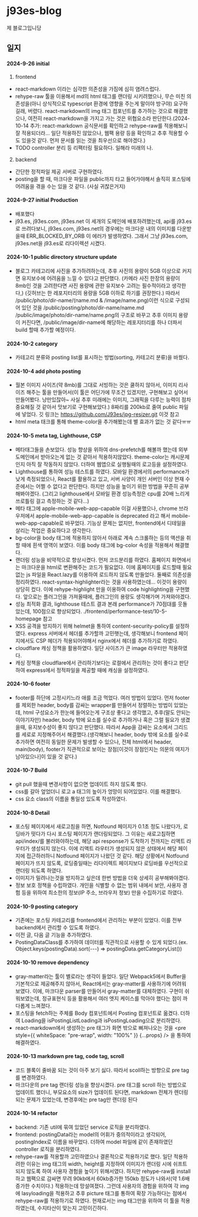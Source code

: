 # j93es-blog

제 블로그입니당

## 일지

#### 2024-9-26 initial

1. frontend

- react-markdown 이라는 심각한 의존성을 가짐에 심히 염려스럽다.
- rehype-raw 툴을 이용해서 md의 html 태그를 랜더링 시키려했으나, 무슨 미친 의존성을(아니 상식적으로 typescript 환경에 영향을 주는게 말이야 방구야) 요구하길래, 버렸다. react-markdown의 img 태그 컴포넌트를 추가하는 것으로 해결했으나, 여전히 react-markdown을 가지고 가는 것은 위협요소라 판단한다.(2024-10-14 추가: react-markdown 공식문서를 확인하고 rehype-raw를 적용해보니 잘 적용되더라... 일단 적용하진 않았으나, 웹팩 용량 등을 확인하고 추후 적용할 수도 있을것 같다. 먼저 문서를 읽는 것을 최우선으로 해야겠다.)
- TODO controller 분리 등 리팩터링 필요하다. 일해라 미래의 나.

2. backend

- 간단한 정적파일 제공 서버로 구현하였다.
- posting을 할 때, 마크다운 파일을 public까지 타고 들어가야해서 솔직히 포스팅에 어려움을 겪을 수는 있을 것 같다. (사실 귀찮은거지)

#### 2024-9-27 initial Production

- 배포했다
- j93.es, j93es.com, j93es.net 이 세개의 도메인에 배포하려했는데, api를 j93.es로 쓰려다보니, j93es.com, j93es.net의 경우에는 마크다운 내의 이미지를 다운받을때 ERR_BLOCKED_BY_ORB 이 에러가 발생하였다. 그래서 그냥 j93es.com, j93es.net을 j93.es로 리다이렉션 시켰다.

#### 2024-10-1 public directory structure update

- 블로그 카테고리에 사진을 추가하려하는데, 추후 사진의 용량이 5GB 이상으로 커지면 유지보수에 어려움을 느낄 수 있다고 판단했다. (카메라 사진 한장의 용량이 8mb인 것을 고려한다면 사진 용량에 관한 유지보수 고려는 필수적이라고 생각한다,) (깃허브는 한 레포지터리의 용량을 5GB 이하로 하기를 권장한다.) 따라서 /public/photo/dir-name/(name.md & /image/name.png)이런 식으로 구성되어 있던 것을 /public/posting/photo/dir-name/name.md /public/image/photo/dir-name/name.png의 구조로 바꾸고 추후 이미지 용량이 커진다면, /public/image/dir-name에 해당하는 레포지터리를 하나 더파서 build 할때 추가할 예정이다.

#### 2024-10-2 category

- 카테고리 분류와 posting list를 표시하는 방법(sorting, 카테고리 분류)을 바꿨다.

#### 2024-10-4 add photo posting

- 월본 이미지 사이즈(약 8mb)를 그대로 서빙하는 것은 쿨하지 않아서, 이미지 리사이즈 해주는 툴을 만들어서(이 툴은 어딘가에 무조건 있겠지만, 구현해보고 싶어서 만들어봤다. 낭만있잖아~ 사실 추후 미래에는 이미지, 그래픽을 다루는 능력이 점차 중요해질 것 같아서 맛보기로 구현해보았다.) 8짜리를 200kb로 줄여 public 파일에 넣었다. 깃 링크는 https://github.com/J93es/jpg-resizer.git 이것 참고
- html meta 태크를 통해 theme-color을 추가해봤는데 별 효과가 없는 것 같다ㅠㅠ

#### 2024-10-5 meta tag, Lighthouse, CSP

- 메타태그들을 손보았다. 성능 향상을 위하여 dns-prefetch를 해볼까 했는데 외부 도메인에서 받아오는게 없는 것 같아서 적용하지않았다. theme-color는 캐시문제인지 아직 잘 작동하지 않았다. 더하여 웹앱으로 실행될때의 로고등을 설정하였다.
- Lighthouse를 통하여 성능 테스트를 하였다. 모바일 환경에서의 performance가 낮게 측정되었으나, React를 활용하고 있고, 서버 사양이 개인 서버인 이상 현재 수준에서는 어쩔 수 없다고 판단한다. 하지만 성능을 높이기 위한 방법을 꾸준히 공부해봐야겠다. (그리고 lighthouse에서 모바일 환경 성능측정은 cpu를 20배 느리게 쓰로틀링 걸고 측정하는 것 같다...)
- 메타 태그에 apple-mobile-web-app-capable 이걸 사용했으나, chrome 브라우저에서 apple-mobile-web-app-capable is deprecated 라고 해서 mobile-web-app-capable로 바꾸었다. 기능상 문제는 없지만, frontend에서 디테일을 살리는 작업은 중요하다고 생각한다.
- bg-color을 body 태그에 적용하지 않아서 아래로 계속 스크롤하는 등의 액션을 취할 때에 흰색 영역이 보였다. 이를 body 태그에 bg-color 속성을 적용해서 해결했다.
- 랜더링 성능을 비약적으로 향상시켰다. 먼저 코드분리를 하였다. 홈페이지 화면에서는 마크다운을 html로 변환해주는 코드가 필요없다. 이에 홈페이지를 로드할때 필요없는 js 파일을 React.lazy를 이용하여 로드하지 않도록 만들었다. 둘째로 의존성을 정리하였다. react-syntax-highlighter라는 것을 사용하였는데... 이것이 용량이 상당히 컸다. 이에 rehype-highlight 만을 이용하여 code highlighting을 구현했다. 앞으로는 플러그인을 가져올때에, 플러그인의 용량도 생각해가며 가져와야겠다.
- 성능 최적화 결과, lighthouse 테스트 결과 본래 performance가 70점대를 웃돌았는데, 100점으로 향상되었다. ./frontend/performance-test/10-5-homepage 참고
- XSS 공격을 방지하기 위해 helmet을 통하여 content-security-policy를 설정하였다. express 서버에서 헤더를 추가할까 고민햇는데, 생각해보니 frontend 페이지에서도 CSP 헤더가 적용되어야해서 nginx에서 헤더를 추가하기로 하였다.
- cloudflare 캐싱 정책을 활용하였다. 일단 사이즈가 큰 image 라우터만 적용하였다.
- 캐싱 정책을 cloudflare에서 관리하기보다는 로컬에서 관리하는 것이 좋다고 판단하여 express에서 정적파일을 제공할 때에 캐싱을 설정하였다.

#### 2024-10-6 footer

- footer를 하단에 고정시키느라 애를 조금 먹었다. 여러 방법이 있었다. 먼저 footer를 제외한 header, body를 감싸는 wrapper를 만들어서 정렬하는 방법이 있었는데, html 구성요소가 한눈에 들어오는게 구조상 좋다고 생각했고, 추후(말도 안되는 이야기자만) header, body 밖에 요소를 실수로 추가하거나 혹은 그럴 필요가 생겼을때, 유지보수성이 좋지 않다고 판단했다. 따라서 App을 감싸는 요소에서 그리드를 세로로 지정해주어서 해결했다.(생각해보니 header, body 밖에 요소를 실수로 추가하면 여전히 동일한 문제가 발생할 수 있으나, 전체 html에서 header, main(body), footer가 직관적으로 보이는 장점[이것이 장점인지는 의문의 여지가 남아있으나]이 있을 것 같다.)

#### 2024-10-7 Build

- git pull 했을때 변경사항이 없으면 업데이트 하지 않도록 했다.
- css를 갈아 엎었더니 로고 a 태그의 높이가 엉망이 되어있었다. 이를 해결했다.
- css 요소 class의 이름을 통일성 있도록 작성하였다.

#### 2024-10-8 Detail

- 포스팅 페이지에서 새로고침을 하면, Notfound 페이지가 0.1초 정도 나왔다가, 로딩바가 떳다가 다시 포스팅 페이지가 랜더링되었다. 그 이유는 새로고침하면 api/index/를 불러와야하는데, 해당 api response가 도착하기 전까지는 리액트 라우터가 생성되지 않는다. 이에 리액트 라우터가 생성되지 않은 상태에서 해당 페이지에 접근하러하니 Notfound 페이지가 나왔던 것 같다. 해당 상황에서 Notfound 페이지가 뜨지 않도록, 로딩중일때는 리다이렉트 페이지보다 로딩바를 우선적으로 랜더링 되도록 하였다.
- 이미지가 밀려나는것을 방지하고 싶은데 한번 방법을 더욱 상세히 공부해봐야겠다.
- 정보 보호 정책을 수립하였다. 개인을 식별할 수 없는 범위 내에서 보안, 사용자 경험 등을 위하여 최소한의 정보(IP 주소, 브라우저 정보) 만을 수집하기로 하였다.

#### 2024-10-9 posting category

- 기존에는 포스팅 카테고리를 frontend에서 관리하는 부분이 있었다. 이를 전부 backend에서 관리할 수 있도록 하였다.
- 이전 글, 다음 글 기능을 추가하였다.
- PostingDataClass를 추가하여 데이터를 직관적으로 사용할 수 있게 되었다.(ex. Object.keys(postingData).sort(---) => postingData.getCategoryList())

#### 2024-10-10 remove dependency

- gray-matter라는 툴이 별로라는 생각이 들었다. 일단 Webpack5에서 Buffer을 기본적으로 제공해주지 않아서, React에서는 gray-matter를 사용하기에 어려워 보였다. 이에, 마크다운 parser를 만들어서 gray-matter를 대체하였다. 구현이 쉬워보였는데, 정규표현식 등을 활용해서 여러 엣지 케이스를 막아야 했다는 점이 까다롭게 느껴졌다.
- 포스팅을 fetch하는 주체를 Body 컴포넌트에서 Posting 컴포넌트로 옮겼다. 더하여 Loading을 isPostingListLoading과 isPostingLoading으로 분리하였다.
- react-markdown에서 생성하는 pre 태그가 화면 밖으로 삐져나오는 것을 <pre style={{ whiteSpace: "pre-wrap", width: "100%" }} {...props} /> 을 통하여 해결하였다.

#### 2024-10-13 markdown pre tag, code tag, scroll

- 코드 블록이 줄바꿈 되는 것이 아주 보기 싫다. 따라서 scoll하는 방향으로 pre tag를 변경하였다.
- 마크다운의 pre tag 랜더링 성능을 향상시켰다. pre 태그를 scroll 하는 방법으로 업데이트 했더니, 부모요소의 size가 업데이트 된다면, markdown 전체가 렌더링 되는 문제가 있었는데, 변경후에는 pre tag만 랜더링 된다

#### 2024-10-14 refactor

- backend: 기존 util에 묶여 있었던 service 로직을 분리하였다.
- frontend: postingData라는 model의 어휘가 중의적이라고 생각되어, postingIndex로 이름을 바꾸었다. 더하여 model 파일에 같이 존재하였던 controller 로직을 분리하였다.
- rehype-raw를 적용할까 고민하였으나 결론적으로 적용하기로 했다. 일단 적용하려한 이유는 img 태그의 width, height를 지정하여 이미지가 랜더링 시에 쉬프트 되지 않도록 하여 사용자 경험을 높이기 위해서였다. 하지만 rehype-raw를 install하고 웹팩으로 감싸면 무려 90kb에서 60kb증가한 150kb 정도가 나와서(약 1.6배 증가한 수치이다.) 적용하는데 망설여졌다. 그런데 사용자의 경험을 위하여 각 img에 lasyloading을 적용하고 추후 picture 태그를 통하여 확장 가능하다는 점에서 rehype-raw를 적용하기로 하였다. 현재로서는 img 태그만을 위하여 이 툴을 적용하였는데, 수지타산이 맞는지 고민이긴하다.
